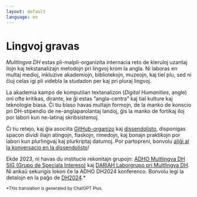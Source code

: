 ```yaml
---
layout: default
language: eo
---
```


# Lingvoj gravas

*Multlingva DH* estas pli-malpli-organizita internacia reto de kleruloj uzantaj ilojn kaj tekstanalizajn metodojn pri lingvoj krom la angla. Ni laboras en multaj medioj, inkluzive akademiojn, bibliotekojn, muzeojn, kaj tiel plu, sed ni ĉiuj celas igi pli videbla la studadon per kaj pri pluraj lingvoj.

La akademia kampo de komputilan textanalizon (*Digital Humanities*, angle) oni ofte kritikas, dirante, ke ĝi estas “angla-centra” kaj tial kulture kaj teknologie biasa. Ĉi tiu biaso havas multajn formojn, de la manko de konscio pri DH-stipendio de ne-anglaparolantaj landoj, ĝis la manko de fortikaj iloj por labori kun ne-latinaj skribsistemoj.

Ĉi tiu retejo, kaj ĝia asociita [GitHub-organizo](https://github.com/multilingual-dh) kaj [dissendolisto](https://mailman.stanford.edu/mailman/listinfo/multilingual-dh), disponigas spacon dividi iliajn atingojn, fiaskojn, rimedojn, kaj bonajn praktikojn por labori kun plurlingvaj kaj plurkriptaj datumoj. Por partopreni, bonvolu [aliĝi al la konversacio en la dissendolisto](https://mailman.stanford.edu/mailman/listinfo/multilingual-dh)!

Ekde 2023, ni havas du institucie rekonitajn grupojn: [ADHO Multlingva DH SIG (Grupo de Speciala Intereso)](https://adho.org/sigs/#multilingual-DH) kaj [DARIAH Laborgrupo pri Multlingva DH](https://multilingual.hypotheses.org/). Ni ankaŭ sekurigis lokon ĉe la ADHO DH2024 konferenco. Bonvolu legi la detalojn en la paĝo de [DH2024](http://multilingualdh.org/en/dh2024/).*


<small>*This translation is generated by ChatGPT Plus.</small>
